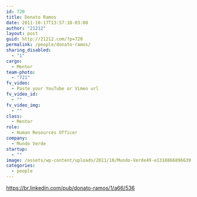 ```yaml
---
id: 720
title: Donato Ramos
date: 2011-10-17T13:57:18-03:00
author: "21212"
layout: post
guid: http://21212.com/?p=720
permalink: /people/donato-ramos/
sharing_disabled:
  - "1"
cargo:
  - Mentor
team-photo:
  - "721"
fv_video:
  - Paste your YouTube or Vimeo url
fv_video_id:
  - ""
fv_video_img:
  - ""
class:
  - Mentor
role:
  - Human Resources Officer
company:
  - Mundo Verde
startup:
  - ""
image: /assets/wp-content/uploads/2011/10/Mundo-Verde49-e1318866896639.jpg
categories:
  - people
---
```

https://br.linkedin.com/pub/donato-ramos/1/a66/536